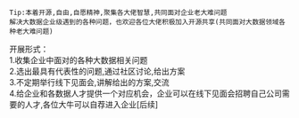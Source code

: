 ```
Tip:本着开源,自由,自愿精神,聚集各大佬智慧,共同面对企业老大难问题
解决大数据企业级遇到的各种问题，也欢迎各位大佬积极加入开源共享(共同面对大数据领域各种老大难问题)
```
开展形式：
  <br/>1.收集企业中面对的各种大数据相关问题
  <br/>2.选出最具有代表性的问题,通过社区讨论,给出方案
  <br/>3.不定期举行线下见面会,讲解给出的方案,交流
  <br/>4.给企业和各数据人才提供一个对应机会，企业可以在线下见面会招聘自己公司需要的人才,各位大牛可以自荐进入企业[后续]
